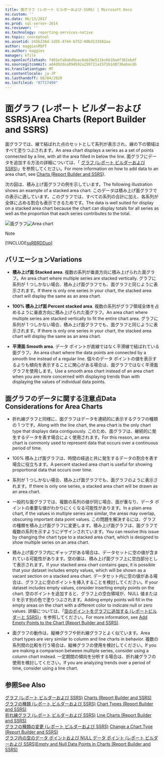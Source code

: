```yaml
---
title: 面グラフ (レポート ビルダーおよび SSRS) | Microsoft Docs
ms.custom: ''
ms.date: 06/13/2017
ms.prod: sql-server-2014
ms.reviewer: ''
ms.technology: reporting-services-native
ms.topic: conceptual
ms.assetid: 245b236d-1d55-4744-b752-80bd133502aa
author: maggiesMSFT
ms.author: maggies
manager: kfile
ms.openlocfilehash: f401efa0abd5eac8ab39e511bc6b16a4f381ebdf
ms.sourcegitcommit: ad4d92dce894592a259721a1571b1d8736abacdb
ms.translationtype: MT
ms.contentlocale: ja-JP
ms.lasthandoff: 08/04/2020
ms.locfileid: "87717499"
---
```

# <a name="area-charts-report-builder-and-ssrs"></a><span data-ttu-id="f6cc6-102">面グラフ (レポート ビルダーおよび SSRS)</span><span class="sxs-lookup"><span data-stu-id="f6cc6-102">Area Charts (Report Builder and SSRS)</span></span>
  <span data-ttu-id="f6cc6-103">面グラフでは、線で結ばれた点のセットとして系列が表示され、線の下の領域はすべて塗りつぶされます。</span><span class="sxs-lookup"><span data-stu-id="f6cc6-103">An area chart displays a series as a set of points connected by a line, with all the area filled in below the line.</span></span> <span data-ttu-id="f6cc6-104">面グラフにデータを追加する方法の詳細については、「 [グラフ (レポート ビルダーおよび SSRS)](charts-report-builder-and-ssrs.md)」を参照してください。</span><span class="sxs-lookup"><span data-stu-id="f6cc6-104">For more information on how to add data to an area chart, see [Charts &#40;Report Builder and SSRS&#41;](charts-report-builder-and-ssrs.md).</span></span>  
  
 <span data-ttu-id="f6cc6-105">次の図は、積み上げ面グラフの例を示しています。</span><span class="sxs-lookup"><span data-stu-id="f6cc6-105">The following illustration shows an example of a stacked area chart.</span></span> <span data-ttu-id="f6cc6-106">このデータは積み上げ面グラフでの表示に適しています。このグラフでは、すべての系列の合計に加え、各系列が全体に占める割合も表示できるためです。</span><span class="sxs-lookup"><span data-stu-id="f6cc6-106">The data is well suited for display on a stacked area chart because the chart can display totals for all series as well as the proportion that each series contributes to the total.</span></span>  
  
 <span data-ttu-id="f6cc6-107">![面グラフ](../media/areachart.gif "面グラフ")</span><span class="sxs-lookup"><span data-stu-id="f6cc6-107">![Area chart](../media/areachart.gif "Area chart")</span></span>  
  
> [!NOTE]  
>  [!INCLUDE[ssRBRDDup](../../includes/ssrbrddup-md.md)]  
  
## <a name="variations"></a><span data-ttu-id="f6cc6-108">バリエーション</span><span class="sxs-lookup"><span data-stu-id="f6cc6-108">Variations</span></span>  
  
-   <span data-ttu-id="f6cc6-109">**積み上げ面**:</span><span class="sxs-lookup"><span data-stu-id="f6cc6-109">**Stacked area**.</span></span> <span data-ttu-id="f6cc6-110">複数の系列が垂直方向に積み上げられた面グラフ。</span><span class="sxs-lookup"><span data-stu-id="f6cc6-110">An area chart where multiple series are stacked vertically.</span></span> <span data-ttu-id="f6cc6-111">グラフに系列が 1 つしかない場合、積み上げ面グラフでも、面グラフと同じように表示されます。</span><span class="sxs-lookup"><span data-stu-id="f6cc6-111">If there is only one series in your chart, the stacked area chart will display the same as an area chart.</span></span>  
  
-   <span data-ttu-id="f6cc6-112">**100% 積み上げ面**:</span><span class="sxs-lookup"><span data-stu-id="f6cc6-112">**Percent stacked area**.</span></span> <span data-ttu-id="f6cc6-113">複数の系列がグラフ領域全体を占めるように垂直方向に積み上げられた面グラフ。</span><span class="sxs-lookup"><span data-stu-id="f6cc6-113">An area chart where multiple series are stacked vertically to fit the entire chart area.</span></span> <span data-ttu-id="f6cc6-114">グラフに系列が 1 つしかない場合、積み上げ面グラフでも、面グラフと同じように表示されます。</span><span class="sxs-lookup"><span data-stu-id="f6cc6-114">If there is only one series in your chart, the stacked area chart will display the same as an area chart.</span></span>  
  
-   <span data-ttu-id="f6cc6-115">**平滑面**:</span><span class="sxs-lookup"><span data-stu-id="f6cc6-115">**Smooth area**.</span></span> <span data-ttu-id="f6cc6-116">データ ポイントが直線ではなく平滑線で結ばれている面グラフ。</span><span class="sxs-lookup"><span data-stu-id="f6cc6-116">An area chart where the data points are connected by a smooth line instead of a regular line.</span></span> <span data-ttu-id="f6cc6-117">個々のデータ ポイントの値を表示するよりも傾向を表示することに関心がある場合は、面グラフではなく平滑面グラフを使用します。</span><span class="sxs-lookup"><span data-stu-id="f6cc6-117">Use a smooth area chart instead of an area chart when you are more concerned with displaying trends than with displaying the values of individual data points.</span></span>  
  
## <a name="data-considerations-for-area-charts"></a><span data-ttu-id="f6cc6-118">面グラフのデータに関する注意点</span><span class="sxs-lookup"><span data-stu-id="f6cc6-118">Data Considerations for Area Charts</span></span>  
  
-   <span data-ttu-id="f6cc6-119">折れ線グラフと同様に、面グラフはデータを連続的に表示するグラフの種類の 1 つです。</span><span class="sxs-lookup"><span data-stu-id="f6cc6-119">Along with the line chart, the area chart is the only chart type that displays data contiguously.</span></span> <span data-ttu-id="f6cc6-120">このため、面グラフは、継続的に発生するデータを表す場合によく使用されます。</span><span class="sxs-lookup"><span data-stu-id="f6cc6-120">For this reason, an area chart is commonly used to represent data that occurs over a continuous period of time.</span></span>  
  
-   <span data-ttu-id="f6cc6-121">100% 積み上げ面グラフは、時間の経過と共に発生するデータの割合を表す場合に役立ちます。</span><span class="sxs-lookup"><span data-stu-id="f6cc6-121">A percent stacked area chart is useful for showing proportional data that occurs over time.</span></span>  
  
-   <span data-ttu-id="f6cc6-122">系列が 1 つしかない場合、積み上げ面グラフでも、面グラフのように表示されます。</span><span class="sxs-lookup"><span data-stu-id="f6cc6-122">If there is only one series, a stacked area chart will be drawn as an area chart.</span></span>  
  
-   <span data-ttu-id="f6cc6-123">一般的な面グラフでは、複数の系列の値が同じ場合、面が重なり、データ ポイントの重要な値がわかりにくくなる可能性があります。</span><span class="sxs-lookup"><span data-stu-id="f6cc6-123">In a plain area chart, if the values in multiple series are similar, the areas may overlap, obscuring important data point values.</span></span> <span data-ttu-id="f6cc6-124">この問題を解決するには、グラフの種類を積み上げ面グラフに変更します。積み上げ面グラフは、面グラフで複数の系列を示すようにデザインされています。</span><span class="sxs-lookup"><span data-stu-id="f6cc6-124">You can resolve this issue by changing the chart type to a stacked area chart, which is designed to show multiple series on an area chart.</span></span>  
  
-   <span data-ttu-id="f6cc6-125">積み上げ面グラフ内にギャップがある場合は、データセットに空の値が含まれている可能性があります。空の値は、積み上げ面グラフ上に空白部分として表示されます。</span><span class="sxs-lookup"><span data-stu-id="f6cc6-125">If your stacked area chart contains gaps, it is possible that your dataset includes empty values, which will be shown as a vacant section on a stacked area chart.</span></span> <span data-ttu-id="f6cc6-126">データセット内に空の値がある場合は、グラフ上に空のポイントを挿入することを検討してください。</span><span class="sxs-lookup"><span data-stu-id="f6cc6-126">If your dataset includes empty values, consider inserting empty points on the chart.</span></span> <span data-ttu-id="f6cc6-127">空のポイントを追加すると、グラフ上の空白領域が、NULL 値または 0 を示す別の色で塗りつぶされます。</span><span class="sxs-lookup"><span data-stu-id="f6cc6-127">Adding empty points will fill in the empty areas on the chart with a different color to indicate null or zero values.</span></span> <span data-ttu-id="f6cc6-128">詳細については、「[空のポイントをグラフに追加する &#40;レポートビルダーと SSRS&#41;](add-empty-points-to-a-chart-report-builder-and-ssrs.md)」を参照してください。</span><span class="sxs-lookup"><span data-stu-id="f6cc6-128">For more information, see [Add Empty Points to the Chart &#40;Report Builder and SSRS&#41;](add-empty-points-to-a-chart-report-builder-and-ssrs.md).</span></span>  
  
-   <span data-ttu-id="f6cc6-129">面グラフの動作は、縦棒グラフや折れ線グラフとよく似ています。</span><span class="sxs-lookup"><span data-stu-id="f6cc6-129">Area chart types are very similar to column and line charts in behavior.</span></span> <span data-ttu-id="f6cc6-130">複数の系列間の比較を行う場合は、縦棒グラフの使用を検討してください。</span><span class="sxs-lookup"><span data-stu-id="f6cc6-130">If you are making a comparison between multiple series, consider using a column chart instead.</span></span> <span data-ttu-id="f6cc6-131">一定期間の傾向を分析する場合は、折れ線グラフの使用を検討してください。</span><span class="sxs-lookup"><span data-stu-id="f6cc6-131">If you are analyzing trends over a period of time, consider using a line chart.</span></span>  
  
## <a name="see-also"></a><span data-ttu-id="f6cc6-132">参照</span><span class="sxs-lookup"><span data-stu-id="f6cc6-132">See Also</span></span>  
 <span data-ttu-id="f6cc6-133">[グラフ &#40;レポート ビルダーおよび SSRS&#41;](charts-report-builder-and-ssrs.md) </span><span class="sxs-lookup"><span data-stu-id="f6cc6-133">[Charts &#40;Report Builder and SSRS&#41;](charts-report-builder-and-ssrs.md) </span></span>  
 <span data-ttu-id="f6cc6-134">[グラフの種類 &#40;レポート ビルダーおよび SSRS&#41;](chart-types-report-builder-and-ssrs.md) </span><span class="sxs-lookup"><span data-stu-id="f6cc6-134">[Chart Types &#40;Report Builder and SSRS&#41;](chart-types-report-builder-and-ssrs.md) </span></span>  
 <span data-ttu-id="f6cc6-135">[折れ線グラフ &#40;レポート ビルダーおよび SSRS&#41;](line-charts-report-builder-and-ssrs.md) </span><span class="sxs-lookup"><span data-stu-id="f6cc6-135">[Line Charts &#40;Report Builder and SSRS&#41;](line-charts-report-builder-and-ssrs.md) </span></span>  
 <span data-ttu-id="f6cc6-136">[グラフの種類の変更 &#40;レポート ビルダーおよび SSRS&#41;](change-a-chart-type-report-builder-and-ssrs.md) </span><span class="sxs-lookup"><span data-stu-id="f6cc6-136">[Change a Chart Type &#40;Report Builder and SSRS&#41;](change-a-chart-type-report-builder-and-ssrs.md) </span></span>  
 [<span data-ttu-id="f6cc6-137">グラフ内の空のデータ ポイントおよび NULL データ ポイント (レポート ビルダーおよび SSRS)</span><span class="sxs-lookup"><span data-stu-id="f6cc6-137">Empty and Null Data Points in Charts &#40;Report Builder and SSRS&#41;</span></span>](empty-and-null-data-points-in-charts-report-builder-and-ssrs.md)  
  
  
